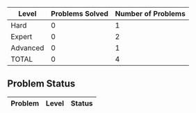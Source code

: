|Level|Problems Solved|Number of Problems|
|-----|---------------|------------------|
|Hard|0|1|
|Expert|0|2|
|Advanced|0|1|
|TOTAL|0|4|

Problem Status
---
|Problem|Level|Status|
|-------|-----|------|
